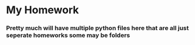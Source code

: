 # My Homework
### Pretty much will have multiple python files here that are all just seperate homeworks some may be folders
